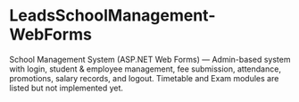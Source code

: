 # LeadsSchoolManagement-WebForms
School Management System (ASP.NET Web Forms) — Admin-based system with login, student & employee management, fee submission, attendance, promotions, salary records, and logout. Timetable and Exam modules are listed but not implemented yet.
